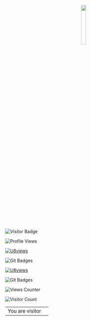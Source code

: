 <!-- TODO: Visit View -->
<p align="center" ><img width="18%" src="https://profile-counter.glitch.me/{bastndev}/count.svg"/></p>

![Visitor Badge](https://visitor-badge.glitch.me/badge?page_id=bastndev.visitor-badge)

![Profile Views](https://komarev.com/ghpvc/?username=bastndev)



[![U8views](https://u8views.com/api/v1/github/profiles/63663261/views/day-week-month-total-count.svg)](https://u8views.com/github/bastndev)


![Git Badges](https://badges.pufler.dev/visits/bastndev/repo-name)


[![U8views](https://u8views.com/api/v1/github/profiles/63663261/views/day-week-month-total-count.svg)](https://u8views.com/github/bastndev)


![Git Badges](https://badges.pufler.dev/visits/bastndev/repo-name)


![Views Counter](https://views-counter.vercel.app/badge?pageId=bastndev)



![Visitor Count](https://profile-counter.glitch.me/{bastndev}/count.svg)

<table>
  <tr>
    <td>You are visitor</td>
    <td><img src="https://profile-counter.glitch.me/{bastndev}/count.svg" alt="" /></td>
  </tr>
</table>
